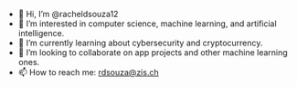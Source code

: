 - 👋 Hi, I’m @racheldsouza12
- 👀 I’m interested in computer science, machine learning, and artificial intelligence.
- 🌱 I’m currently learning about cybersecurity and cryptocurrency.
- 💞️ I’m looking to collaborate on app projects and other machine learning ones.
- 📫 How to reach me: rdsouza@zis.ch

<!---
racheldsouza12/racheldsouza12 is a ✨ special ✨ repository because its `README.md` (this file) appears on your GitHub profile.
You can click the Preview link to take a look at your changes.
--->
